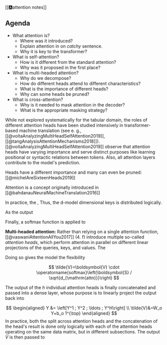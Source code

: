 [[🅰️attention notes]]

## Agenda
- What attention is?
	- Where was it introduced?
	- Explain attention in on *catchy* sentence.
	- Why it is key to the transformer?
- What is self-attention?
	- How is it different from the standard attention?
	- Why was it proposed in the first place?
- What is multi-headed attention?
	- Why do we decompose?
	- How do different heads attend to different characteristics?
	- What is the importance of different heads?
	- Why can some heads be pruned?
- What is cross-attention?
	- Why is it needed to mask attention in the decoder?
	- What is the appropriate masking strategy?


While not explored systematically for the tabular domain, the roles of different attention heads have been studied intensively in transformer-based machine translation (see e. g., [[@voitaAnalyzingMultiHeadSelfAttention2019]], [[@tangAnalysisAttentionMechanisms2018]]).  [[@voitaAnalyzingMultiHeadSelfAttention2019]] observe that attention heads have varying importance and serve distinct purposes like learning positional or syntactic relations between tokens. Also, all attention layers contribute to the model's prediction. 


Heads have a different importance and many can even be pruned: [[@michelAreSixteenHeads2019]]

Attention is a concept originally introduced in [[@bahdanauNeuralMachineTranslation2016]]


In practice,  the , Thus, the d-model dimensional keys is distributed logically. 


As the output 

Finally, a softmax function is applied to 

**Multi-headed attention:**
Rather than relying on a single attention function, [[@vaswaniAttentionAllYou2017]] (4. f) introduce multiple so-called *attention heads*, which perform attention in parallel on different linear projections of the queries, keys, and values. The 

Doing so gives the model the flexibility


$$
\tilde{V}=\boldsymbol{V} \cdot \operatorname{softmax}\left(\boldsymbol{S} / \sqrt{d_{\mathrm{attn}}}\right)
$$

The output of the $h$ individual attention heads is finally concatenated and passed into a dense layer, whose purpose is to linearly project the output back into

$$
\begin{aligned}
Y &= \left[Y^1 ; Y^2 ; \ldots ; Y^H\right] \\
\tilde{V}&=W_o Y+b_o 1^{\top}
\end{aligned}
$$
In practice, both the split across attention heads and the concatenation of the head's result is done only logically with each of the attention heads operating on the same data matrix, but in different subsections. The output $\tilde{V}$ is then passed to 
